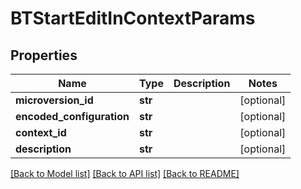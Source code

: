 # BTStartEditInContextParams

## Properties
Name | Type | Description | Notes
------------ | ------------- | ------------- | -------------
**microversion_id** | **str** |  | [optional] 
**encoded_configuration** | **str** |  | [optional] 
**context_id** | **str** |  | [optional] 
**description** | **str** |  | [optional] 

[[Back to Model list]](../README.md#documentation-for-models) [[Back to API list]](../README.md#documentation-for-api-endpoints) [[Back to README]](../README.md)


